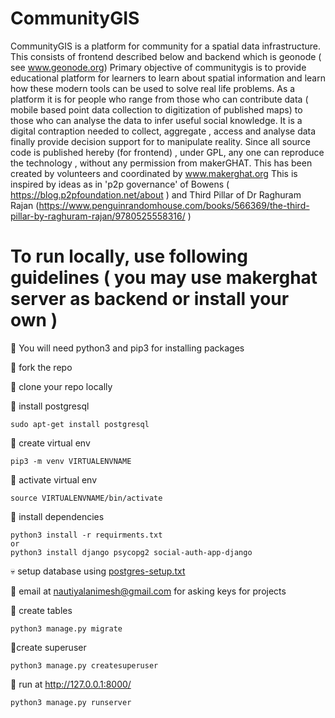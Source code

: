 # CommunityGIS

CommunityGIS is a platform for community  for a spatial data infrastructure. 
This consists of frontend described below and backend which is geonode ( see www.geonode.org) 
Primary objective of communitygis is to provide educational platform for learners to learn about spatial information and learn how these modern tools can be used to solve real life problems. As a platform it is for people who range from those who can contribute data ( mobile based point data collection to digitization of published maps) to those who can analyse the data to infer useful social knowledge. It is a digital contraption needed to collect, aggregate , access and analyse data finally provide decision support for to manipulate reality. Since all source code is published hereby (for frontend) , under GPL, any one can reproduce the technology , without any permission from makerGHAT. This has been created by volunteers and coordinated by www.makerghat.org 
This is inspired by ideas as in 'p2p governance' of Bowens ( https://blog.p2pfoundation.net/about ) and Third Pillar of Dr Raghuram Rajan  (https://www.penguinrandomhouse.com/books/566369/the-third-pillar-by-raghuram-rajan/9780525558316/ )

# To run locally, use following guidelines ( you may use makerghat server as backend or install your own )


:boy: You will need python3 and pip3 for installing packages

:baby: fork the repo

:man: clone your repo locally

:older_man: install postgresql

```
sudo apt-get install postgresql
```
:see_no_evil: create virtual env
```
pip3 -m venv VIRTUALENVNAME 
```
:hear_no_evil: activate virtual env
```
source VIRTUALENVNAME/bin/activate
```
:speak_no_evil: install dependencies
```
python3 install -r requirments.txt
or
python3 install django psycopg2 social-auth-app-django
```
:skull: setup database using [postgres-setup.txt](postgres-setup.txt)

:pray: email at nautiyalanimesh@gmail.com for asking keys for projects

:clap: create tables
```
python3 manage.py migrate
```
:clown_face:create superuser

```
python3 manage.py createsuperuser
```

:tada: run at http://127.0.0.1:8000/
```
python3 manage.py runserver
```
